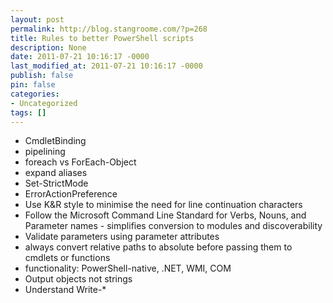 ```yaml
---
layout: post
permalink: http://blog.stangroome.com/?p=268
title: Rules to better PowerShell scripts
description: None
date: 2011-07-21 10:16:17 -0000
last_modified_at: 2011-07-21 10:16:17 -0000
publish: false
pin: false
categories:
- Uncategorized
tags: []
---
```

* CmdletBinding
* pipelining
* foreach vs ForEach-Object
* expand aliases
* Set-StrictMode
* ErrorActionPreference
* Use K&R style to minimise the need for line continuation characters
* Follow the Microsoft Command Line Standard for Verbs, Nouns, and Parameter names - simplifies conversion to modules and discoverability
* Validate parameters using parameter attributes
* always convert relative paths to absolute before passing them to cmdlets or functions
* functionality: PowerShell-native, .NET, WMI, COM
* Output objects not strings
* Understand Write-*
